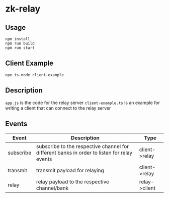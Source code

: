 # zk-relay

## Usage

```
npm install
npm run build
npm run start
```

## Client Example

```
npx ts-node client-example
```

## Description

`app.js` is the code for the relay server
`client-example.ts` is an example for writing a client that can connect to the relay server

## Events

| Event     | Description                                                                                 | Type          |
| --------- | ------------------------------------------------------------------------------------------- | ------------- |
| subscribe | subscribe to the respective channel for different banks in order to listen for relay events | client->relay |
| transmit  | transmit payload for relaying                                                               | client->relay |
| relay     | relay payload to the respective channel/bank                                                | relay->client |
